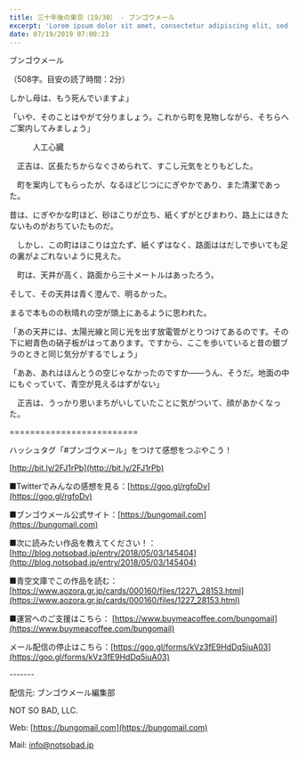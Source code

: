 ```yaml
---
title: 三十年後の東京（19/30） - ブンゴウメール
excerpt: 'Lorem ipsum dolor sit amet, consectetur adipiscing elit, sed do eiusmod tempor incididunt ut labore et dolore magna aliqua. Praesent elementum facilisis leo vel fringilla est ullamcorper eget. At imperdiet dui accumsan sit amet nulla facilisi morbi tempus.'
date: 07/19/2019 07:00:23
---
```


ブンゴウメール

（508字。目安の読了時間：2分）

しかし母は、もう死んでいますよ」

「いや、そのことはやがて分りましょう。これから町を見物しながら、そちらへご案内してみましょう」

　　　人工心臓

　正吉は、区長たちからなぐさめられて、すこし元気をとりもどした。

　町を案内してもらったが、なるほどじつににぎやかであり、また清潔であった。

昔は、にぎやかな町ほど、砂ほこりが立ち、紙くずがとびまわり、路上にはきたないものがおちていたものだ。

　しかし、この町はほこりは立たず、紙くずはなく、路面ははだしで歩いても足の裏がよごれないように見えた。

　町は、天井が高く、路面から三十メートルはあったろう。

そして、その天井は青く澄んで、明るかった。

まるで本ものの秋晴れの空が頭上にあるように思われた。

「あの天井には、太陽光線と同じ光を出す放電管がとりつけてあるのです。その下に紺青色の硝子板がはってあります。ですから、ここを歩いていると昔の銀ブラのときと同じ気分がするでしょう」

「ああ、あれはほんとうの空じゃなかったのですか――うん、そうだ。地面の中にもぐっていて、青空が見えるはずがない」

　正吉は、うっかり思いまちがいしていたことに気がついて、顔があかくなった。

\=========================

ハッシュタグ「#ブンゴウメール」をつけて感想をつぶやこう！　

[http://bit.ly/2FJ1rPb](http://bit.ly/2FJ1rPb)

■Twitterでみんなの感想を見る：[https://goo.gl/rgfoDv](https://goo.gl/rgfoDv)

■ブンゴウメール公式サイト：[https://bungomail.com](https://bungomail.com)

■次に読みたい作品を教えてください！：[http://blog.notsobad.jp/entry/2018/05/03/145404](http://blog.notsobad.jp/entry/2018/05/03/145404)

■青空文庫でこの作品を読む：[https://www.aozora.gr.jp/cards/000160/files/1227\_28153.html](https://www.aozora.gr.jp/cards/000160/files/1227_28153.html)

■運営へのご支援はこちら： [https://www.buymeacoffee.com/bungomail](https://www.buymeacoffee.com/bungomail)

メール配信の停止はこちら：[https://goo.gl/forms/kVz3fE9HdDq5iuA03](https://goo.gl/forms/kVz3fE9HdDq5iuA03)

\-------

配信元: ブンゴウメール編集部

NOT SO BAD, LLC.

Web: [https://bungomail.com](https://bungomail.com)

Mail: info@notsobad.jp